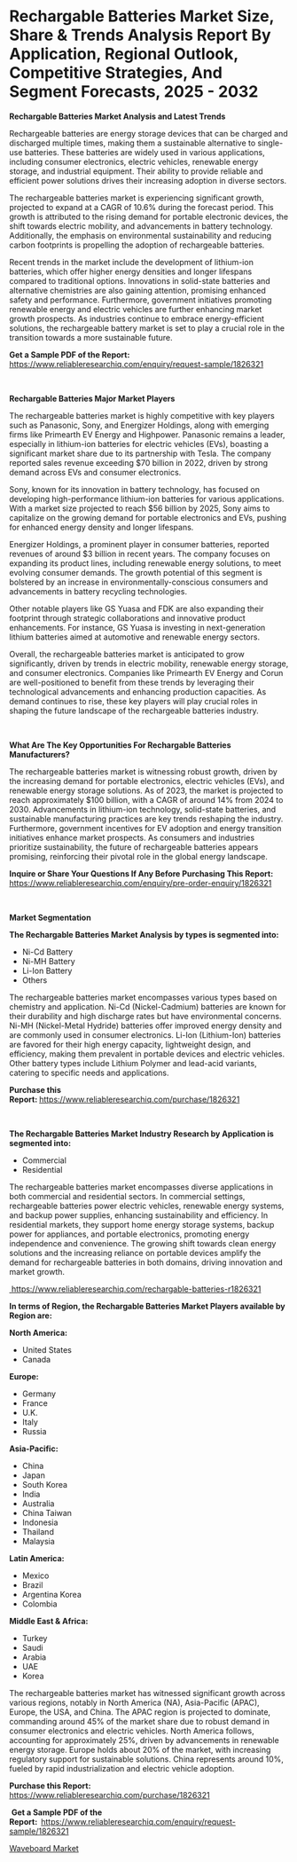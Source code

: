 <p><h1>Rechargable Batteries Market Size, Share & Trends Analysis Report By Application, Regional Outlook, Competitive Strategies, And Segment Forecasts, 2025 - 2032</h1></p><p><strong>Rechargable Batteries Market Analysis and Latest Trends</strong></p>
<p><p>Rechargeable batteries are energy storage devices that can be charged and discharged multiple times, making them a sustainable alternative to single-use batteries. These batteries are widely used in various applications, including consumer electronics, electric vehicles, renewable energy storage, and industrial equipment. Their ability to provide reliable and efficient power solutions drives their increasing adoption in diverse sectors.</p><p>The rechargeable batteries market is experiencing significant growth, projected to expand at a CAGR of 10.6% during the forecast period. This growth is attributed to the rising demand for portable electronic devices, the shift towards electric mobility, and advancements in battery technology. Additionally, the emphasis on environmental sustainability and reducing carbon footprints is propelling the adoption of rechargeable batteries.</p><p>Recent trends in the market include the development of lithium-ion batteries, which offer higher energy densities and longer lifespans compared to traditional options. Innovations in solid-state batteries and alternative chemistries are also gaining attention, promising enhanced safety and performance. Furthermore, government initiatives promoting renewable energy and electric vehicles are further enhancing market growth prospects. As industries continue to embrace energy-efficient solutions, the rechargeable battery market is set to play a crucial role in the transition towards a more sustainable future.</p></p>
<p><strong>Get a Sample PDF of the Report:&nbsp;</strong> <a href="https://www.reliableresearchiq.com/enquiry/request-sample/1826321?utm_campaign=2171&utm_medium=2&utm_source=Github&utm_content=ia&utm_term=07022025&utm_id=rechargable-batteries">https://www.reliableresearchiq.com/enquiry/request-sample/1826321</a></p>
<p>&nbsp;</p>
<p><strong>Rechargable Batteries Major Market Players</strong></p>
<p><p>The rechargeable batteries market is highly competitive with key players such as Panasonic, Sony, and Energizer Holdings, along with emerging firms like Primearth EV Energy and Highpower. Panasonic remains a leader, especially in lithium-ion batteries for electric vehicles (EVs), boasting a significant market share due to its partnership with Tesla. The company reported sales revenue exceeding $70 billion in 2022, driven by strong demand across EVs and consumer electronics.</p><p>Sony, known for its innovation in battery technology, has focused on developing high-performance lithium-ion batteries for various applications. With a market size projected to reach $56 billion by 2025, Sony aims to capitalize on the growing demand for portable electronics and EVs, pushing for enhanced energy density and longer lifespans.</p><p>Energizer Holdings, a prominent player in consumer batteries, reported revenues of around $3 billion in recent years. The company focuses on expanding its product lines, including renewable energy solutions, to meet evolving consumer demands. The growth potential of this segment is bolstered by an increase in environmentally-conscious consumers and advancements in battery recycling technologies.</p><p>Other notable players like GS Yuasa and FDK are also expanding their footprint through strategic collaborations and innovative product enhancements. For instance, GS Yuasa is investing in next-generation lithium batteries aimed at automotive and renewable energy sectors.</p><p>Overall, the rechargeable batteries market is anticipated to grow significantly, driven by trends in electric mobility, renewable energy storage, and consumer electronics. Companies like Primearth EV Energy and Corun are well-positioned to benefit from these trends by leveraging their technological advancements and enhancing production capacities. As demand continues to rise, these key players will play crucial roles in shaping the future landscape of the rechargeable batteries industry.</p></p>
<p>&nbsp;</p>
<p><strong>What Are The Key Opportunities For Rechargable Batteries Manufacturers?</strong></p>
<p><p>The rechargeable batteries market is witnessing robust growth, driven by the increasing demand for portable electronics, electric vehicles (EVs), and renewable energy storage solutions. As of 2023, the market is projected to reach approximately $100 billion, with a CAGR of around 14% from 2024 to 2030. Advancements in lithium-ion technology, solid-state batteries, and sustainable manufacturing practices are key trends reshaping the industry. Furthermore, government incentives for EV adoption and energy transition initiatives enhance market prospects. As consumers and industries prioritize sustainability, the future of rechargeable batteries appears promising, reinforcing their pivotal role in the global energy landscape.</p></p>
<p><strong>Inquire or Share Your Questions If Any Before Purchasing This Report:</strong> <a href="https://www.reliableresearchiq.com/enquiry/pre-order-enquiry/1826321?utm_campaign=2171&utm_medium=2&utm_source=Github&utm_content=ia&utm_term=07022025&utm_id=rechargable-batteries">https://www.reliableresearchiq.com/enquiry/pre-order-enquiry/1826321</a></p>
<p>&nbsp;</p>
<p><strong>Market Segmentation</strong></p>
<p><strong>The Rechargable Batteries Market Analysis by types is segmented into:</strong></p>
<p><ul><li>Ni-Cd Battery</li><li>Ni-MH Battery</li><li>Li-Ion Battery</li><li>Others</li></ul></p>
<p><p>The rechargeable batteries market encompasses various types based on chemistry and application. Ni-Cd (Nickel-Cadmium) batteries are known for their durability and high discharge rates but have environmental concerns. Ni-MH (Nickel-Metal Hydride) batteries offer improved energy density and are commonly used in consumer electronics. Li-Ion (Lithium-Ion) batteries are favored for their high energy capacity, lightweight design, and efficiency, making them prevalent in portable devices and electric vehicles. Other battery types include Lithium Polymer and lead-acid variants, catering to specific needs and applications.</p></p>
<p><strong>Purchase this Report:&nbsp;</strong><a href="https://www.reliableresearchiq.com/purchase/1826321?utm_campaign=2171&utm_medium=2&utm_source=Github&utm_content=ia&utm_term=07022025&utm_id=rechargable-batteries">https://www.reliableresearchiq.com/purchase/1826321</a></p>
<p>&nbsp;</p>
<p><strong>The Rechargable Batteries Market Industry Research by Application is segmented into:</strong></p>
<p><ul><li>Commercial</li><li>Residential</li></ul></p>
<p><p>The rechargeable batteries market encompasses diverse applications in both commercial and residential sectors. In commercial settings, rechargeable batteries power electric vehicles, renewable energy systems, and backup power supplies, enhancing sustainability and efficiency. In residential markets, they support home energy storage systems, backup power for appliances, and portable electronics, promoting energy independence and convenience. The growing shift towards clean energy solutions and the increasing reliance on portable devices amplify the demand for rechargeable batteries in both domains, driving innovation and market growth.</p></p>
<p><a href="https://www.reliableresearchiq.com/rechargable-batteries-r1826321?utm_campaign=2171&utm_medium=2&utm_source=Github&utm_content=ia&utm_term=07022025&utm_id=rechargable-batteries">&nbsp;https://www.reliableresearchiq.com/rechargable-batteries-r1826321</a></p>
<p><strong>In terms of Region, the Rechargable Batteries Market Players available by Region are:</strong></p>
<p>
    <p> <strong> North America: </strong>
        <ul>
            <li>United States</li>
            <li>Canada</li>
        </ul>
        </p> 
    <p> <strong> Europe: </strong>
        <ul>
            <li>Germany</li>
            <li>France</li>
            <li>U.K.</li>
            <li>Italy</li>
            <li>Russia</li>
        </ul>
        </p> 
    <p> <strong> Asia-Pacific: </strong>
        <ul>
            <li>China</li>
            <li>Japan</li>
            <li>South Korea</li>
            <li>India</li>
            <li>Australia</li>
            <li>China Taiwan</li>
            <li>Indonesia</li>
            <li>Thailand</li>
            <li>Malaysia</li>
        </ul>
        </p> 
    <p> <strong> Latin America: </strong>
        <ul>
            <li>Mexico</li>
            <li>Brazil</li>
            <li>Argentina Korea</li>
            <li>Colombia</li>
        </ul>
        </p> 
    <p> <strong> Middle East & Africa: </strong>
        <ul>
            <li>Turkey</li>
            <li>Saudi</li>
            <li>Arabia</li>
            <li>UAE</li>
            <li>Korea</li>
        </ul>
    </p>
    </p>
<p><p>The rechargeable batteries market has witnessed significant growth across various regions, notably in North America (NA), Asia-Pacific (APAC), Europe, the USA, and China. The APAC region is projected to dominate, commanding around 45% of the market share due to robust demand in consumer electronics and electric vehicles. North America follows, accounting for approximately 25%, driven by advancements in renewable energy storage. Europe holds about 20% of the market, with increasing regulatory support for sustainable solutions. China represents around 10%, fueled by rapid industrialization and electric vehicle adoption.</p></p>
<p><strong>Purchase this Report: </strong><a href="https://www.reliableresearchiq.com/purchase/1826321?utm_campaign=2171&utm_medium=2&utm_source=Github&utm_content=ia&utm_term=07022025&utm_id=rechargable-batteries">https://www.reliableresearchiq.com/purchase/1826321</a></p>
<p>&nbsp;<strong>Get a Sample PDF of the Report:&nbsp;&nbsp;</strong><a href="https://www.reliableresearchiq.com/enquiry/request-sample/1826321?utm_campaign=2171&utm_medium=2&utm_source=Github&utm_content=ia&utm_term=07022025&utm_id=rechargable-batteries">https://www.reliableresearchiq.com/enquiry/request-sample/1826321</a></p>
<p><strong></strong></p>
<p><p><a href="https://github.com/JubayerMia832/Market-Research-Report-List-1/blob/main/waveboard-market.md?utm_campaign=2171&utm_medium=2&utm_source=Github&utm_content=ia&utm_term=07022025&utm_id=rechargable-batteries">Waveboard Market</a></p></p>